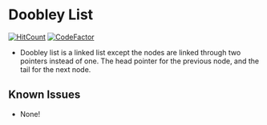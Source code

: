 # Doobley List
[![HitCount](https://hits.dwyl.com/7W1571X/Cpp-Linked-List.svg?style=flat-square)](http://hits.dwyl.com/7W1571X/Doobley-List) [![CodeFactor](https://www.codefactor.io/repository/github/7w1571x/doobley-list/badge)](https://www.codefactor.io/repository/github/7w1571x/doobley-list)
* Doobley list is a linked list except the nodes are linked through two pointers instead of one. The head pointer for the previous node, and the tail for the next node.
## Known Issues
* None!

